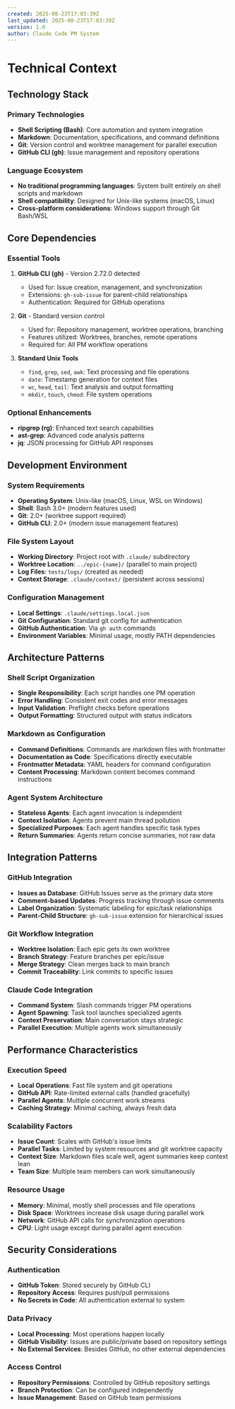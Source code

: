```yaml
---
created: 2025-08-23T17:03:39Z
last_updated: 2025-08-23T17:03:39Z
version: 1.0
author: Claude Code PM System
---
```


# Technical Context

## Technology Stack

### Primary Technologies
- **Shell Scripting (Bash)**: Core automation and system integration
- **Markdown**: Documentation, specifications, and command definitions
- **Git**: Version control and worktree management for parallel execution
- **GitHub CLI (gh)**: Issue management and repository operations

### Language Ecosystem
- **No traditional programming languages**: System built entirely on shell scripts and markdown
- **Shell compatibility**: Designed for Unix-like systems (macOS, Linux)
- **Cross-platform considerations**: Windows support through Git Bash/WSL

## Core Dependencies

### Essential Tools
1. **GitHub CLI (gh)** - Version 2.72.0 detected
   - Used for: Issue creation, management, and synchronization
   - Extensions: `gh-sub-issue` for parent-child relationships
   - Authentication: Required for GitHub operations

2. **Git** - Standard version control
   - Used for: Repository management, worktree operations, branching
   - Features utilized: Worktrees, branches, remote operations
   - Required for: All PM workflow operations

3. **Standard Unix Tools**
   - `find`, `grep`, `sed`, `awk`: Text processing and file operations
   - `date`: Timestamp generation for context files
   - `wc`, `head`, `tail`: Text analysis and output formatting
   - `mkdir`, `touch`, `chmod`: File system operations

### Optional Enhancements
- **ripgrep (rg)**: Enhanced text search capabilities
- **ast-grep**: Advanced code analysis patterns
- **jq**: JSON processing for GitHub API responses

## Development Environment

### System Requirements
- **Operating System**: Unix-like (macOS, Linux, WSL on Windows)
- **Shell**: Bash 3.0+ (modern features used)
- **Git**: 2.0+ (worktree support required)
- **GitHub CLI**: 2.0+ (modern issue management features)

### File System Layout
- **Working Directory**: Project root with `.claude/` subdirectory
- **Worktree Location**: `../epic-{name}/` (parallel to main project)
- **Log Files**: `tests/logs/` (created as needed)
- **Context Storage**: `.claude/context/` (persistent across sessions)

### Configuration Management
- **Local Settings**: `.claude/settings.local.json`
- **Git Configuration**: Standard git config for authentication
- **GitHub Authentication**: Via `gh auth` commands
- **Environment Variables**: Minimal usage, mostly PATH dependencies

## Architecture Patterns

### Shell Script Organization
- **Single Responsibility**: Each script handles one PM operation
- **Error Handling**: Consistent exit codes and error messages
- **Input Validation**: Preflight checks before operations
- **Output Formatting**: Structured output with status indicators

### Markdown as Configuration
- **Command Definitions**: Commands are markdown files with frontmatter
- **Documentation as Code**: Specifications directly executable
- **Frontmatter Metadata**: YAML headers for command configuration
- **Content Processing**: Markdown content becomes command instructions

### Agent System Architecture
- **Stateless Agents**: Each agent invocation is independent
- **Context Isolation**: Agents prevent main thread pollution
- **Specialized Purposes**: Each agent handles specific task types
- **Return Summaries**: Agents return concise summaries, not raw data

## Integration Patterns

### GitHub Integration
- **Issues as Database**: GitHub Issues serve as the primary data store
- **Comment-based Updates**: Progress tracking through issue comments
- **Label Organization**: Systematic labeling for epic/task relationships
- **Parent-Child Structure**: `gh-sub-issue` extension for hierarchical issues

### Git Workflow Integration
- **Worktree Isolation**: Each epic gets its own worktree
- **Branch Strategy**: Feature branches per epic/issue
- **Merge Strategy**: Clean merges back to main branch
- **Commit Traceability**: Link commits to specific issues

### Claude Code Integration
- **Command System**: Slash commands trigger PM operations
- **Agent Spawning**: Task tool launches specialized agents
- **Context Preservation**: Main conversation stays strategic
- **Parallel Execution**: Multiple agents work simultaneously

## Performance Characteristics

### Execution Speed
- **Local Operations**: Fast file system and git operations
- **GitHub API**: Rate-limited external calls (handled gracefully)
- **Parallel Agents**: Multiple concurrent work streams
- **Caching Strategy**: Minimal caching, always fresh data

### Scalability Factors
- **Issue Count**: Scales with GitHub's issue limits
- **Parallel Tasks**: Limited by system resources and git worktree capacity
- **Context Size**: Markdown files scale well, agent summaries keep context lean
- **Team Size**: Multiple team members can work simultaneously

### Resource Usage
- **Memory**: Minimal, mostly shell processes and file operations
- **Disk Space**: Worktrees increase disk usage during parallel work
- **Network**: GitHub API calls for synchronization operations
- **CPU**: Light usage except during parallel agent execution

## Security Considerations

### Authentication
- **GitHub Token**: Stored securely by GitHub CLI
- **Repository Access**: Requires push/pull permissions
- **No Secrets in Code**: All authentication external to system

### Data Privacy
- **Local Processing**: Most operations happen locally
- **GitHub Visibility**: Issues are public/private based on repository settings
- **No External Services**: Besides GitHub, no other external dependencies

### Access Control
- **Repository Permissions**: Controlled by GitHub repository settings
- **Branch Protection**: Can be configured independently
- **Issue Management**: Based on GitHub team permissions